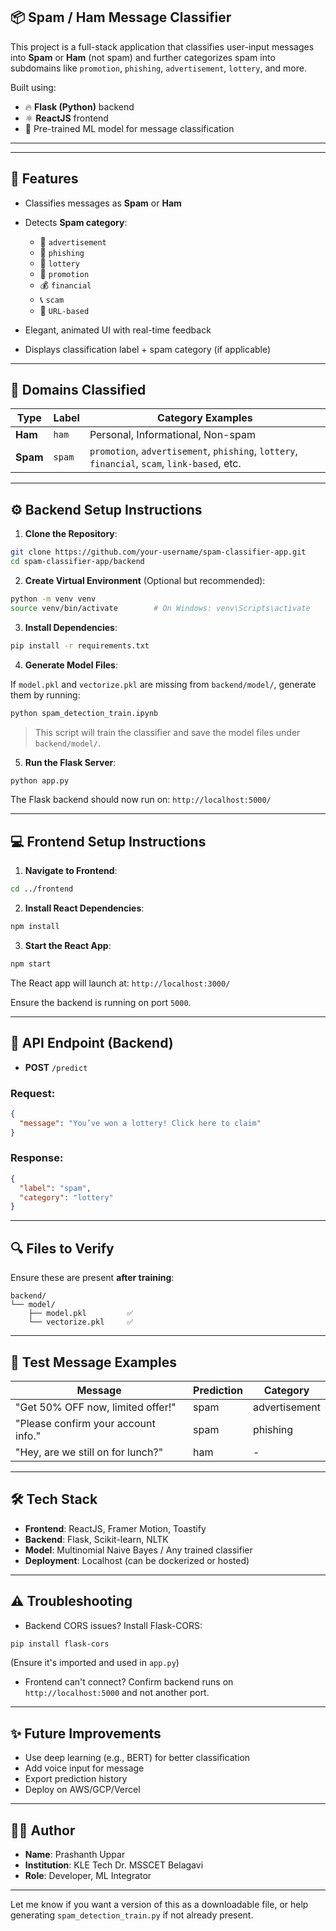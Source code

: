 
## 📦 Spam / Ham Message Classifier

This project is a full-stack application that classifies user-input messages into **Spam** or **Ham** (not spam) and further categorizes spam into subdomains like `promotion`, `phishing`, `advertisement`, `lottery`, and more.

Built using:

* 🔥 **Flask (Python)** backend
* ⚛️ **ReactJS** frontend
* 🤖 Pre-trained ML model for message classification

---



---

## 🚀 Features

* Classifies messages as **Spam** or **Ham**
* Detects **Spam category**:

  * 🛒 `advertisement`
  * 🎣 `phishing`
  * 🎁 `lottery`
  * 🧾 `promotion`
  * 💰 `financial`
  * 📞 `scam`
  * 🔗 `URL-based`
* Elegant, animated UI with real-time feedback
* Displays classification label + spam category (if applicable)

---

## 🧠 Domains Classified

| Type     | Label  | Category Examples                                                                            |
| -------- | ------ | -------------------------------------------------------------------------------------------- |
| **Ham**  | `ham`  | Personal, Informational, Non-spam                                                            |
| **Spam** | `spam` | `promotion`, `advertisement`, `phishing`, `lottery`, `financial`, `scam`, `link-based`, etc. |

---

## ⚙️ Backend Setup Instructions

1. **Clone the Repository**:

```bash
git clone https://github.com/your-username/spam-classifier-app.git
cd spam-classifier-app/backend
```

2. **Create Virtual Environment** (Optional but recommended):

```bash
python -m venv venv
source venv/bin/activate        # On Windows: venv\Scripts\activate
```

3. **Install Dependencies**:

```bash
pip install -r requirements.txt
```

4. **Generate Model Files**:

If `model.pkl` and `vectorize.pkl` are missing from `backend/model/`, generate them by running:

```bash
python spam_detection_train.ipynb
```

> This script will train the classifier and save the model files under `backend/model/`.

5. **Run the Flask Server**:

```bash
python app.py
```

The Flask backend should now run on: `http://localhost:5000/`

---

## 💻 Frontend Setup Instructions

1. **Navigate to Frontend**:

```bash
cd ../frontend
```

2. **Install React Dependencies**:

```bash
npm install
```

3. **Start the React App**:

```bash
npm start
```

The React app will launch at: `http://localhost:3000/`

Ensure the backend is running on port `5000`.

---

## 📝 API Endpoint (Backend)

* **POST** `/predict`

### Request:

```json
{
  "message": "You’ve won a lottery! Click here to claim"
}
```

### Response:

```json
{
  "label": "spam",
  "category": "lottery"
}
```

---

## 🔍 Files to Verify

Ensure these are present **after training**:

```
backend/
└── model/
    ├── model.pkl         ✅
    └── vectorize.pkl     ✅
```

---

## 🧪 Test Message Examples

| Message                             | Prediction | Category      |
| ----------------------------------- | ---------- | ------------- |
| "Get 50% OFF now, limited offer!"   | spam       | advertisement |
| "Please confirm your account info." | spam       | phishing      |
| "Hey, are we still on for lunch?"   | ham        | -             |

---

## 🛠️ Tech Stack

* **Frontend**: ReactJS, Framer Motion, Toastify
* **Backend**: Flask, Scikit-learn, NLTK
* **Model**: Multinomial Naive Bayes / Any trained classifier
* **Deployment**: Localhost (can be dockerized or hosted)

---

## ⚠️ Troubleshooting

* Backend CORS issues? Install Flask-CORS:

```bash
pip install flask-cors
```

(Ensure it's imported and used in `app.py`)

* Frontend can't connect? Confirm backend runs on `http://localhost:5000` and not another port.

---

## ✨ Future Improvements

* Use deep learning (e.g., BERT) for better classification
* Add voice input for message
* Export prediction history
* Deploy on AWS/GCP/Vercel

---

## 👨‍💻 Author

* **Name**: Prashanth Uppar
* **Institution**: KLE Tech Dr. MSSCET Belagavi
* **Role**: Developer, ML Integrator

---

Let me know if you want a version of this as a downloadable file, or help generating `spam_detection_train.py` if not already present.
